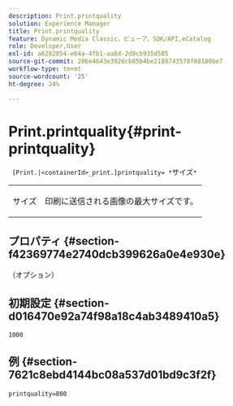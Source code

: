 ```yaml
---
description: Print.printquality
solution: Experience Manager
title: Print.printquality
feature: Dynamic Media Classic，ビューア，SDK/API,eCatalog
role: Developer,User
exl-id: a6282054-e64a-4fb1-aa8d-2d8cb935d505
source-git-commit: 206e4643e3926cb85b4be2189743578f88180be7
workflow-type: tm+mt
source-wordcount: '25'
ht-degree: 24%

---
```


# Print.printquality{#print-printquality}

` [Print.|<containerId>_print.]printquality= *`サイズ`*`

<table id="table_2B109D2F91E64B5382B31921C3780FA5"> 
 <tbody> 
  <tr> 
   <td colname="col1"> <p><span class="codeph"><span class="varname"> サイズ</span></span> </p> </td> 
   <td colname="col2"> <p> 印刷に送信される画像の最大サイズです。 </p> </td> 
  </tr> 
 </tbody> 
</table>

## プロパティ {#section-f42369774e2740dcb399626a0e4e930e}

（オプション）

## 初期設定 {#section-d016470e92a74f98a18c4ab3489410a5}

`1000`

## 例 {#section-7621c8ebd4144bc08a537d01bd9c3f2f}

`printquality=800`
